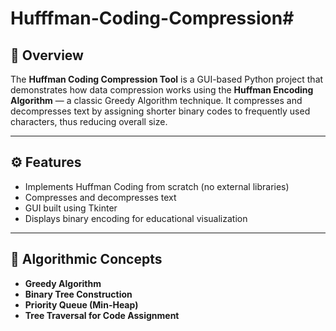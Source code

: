 # Hufffman-Coding-Compression#

## 📖 Overview
The **Huffman Coding Compression Tool** is a GUI-based Python project that demonstrates how data compression works using the **Huffman Encoding Algorithm** — a classic Greedy Algorithm technique. It compresses and decompresses text by assigning shorter binary codes to frequently used characters, thus reducing overall size.

---

## ⚙️ Features
- Implements Huffman Coding from scratch (no external libraries)
- Compresses and decompresses text
- GUI built using Tkinter
- Displays binary encoding for educational visualization

---

## 🧠 Algorithmic Concepts
- **Greedy Algorithm**
- **Binary Tree Construction**
- **Priority Queue (Min-Heap)**
- **Tree Traversal for Code Assignment**


